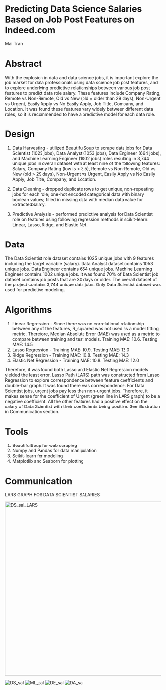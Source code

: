 # Predicting Data Science Salaries Based on Job Post Features on Indeed.com
Mai Tran

# Abstract
With the explosion in data and data science jobs, it is important explore the job market for data professionals using data science job post features, and to explore underlying predictive relationships between various job post features to predict data role salary. These features include Company Rating, Remote vs Non-Remote, Old vs New (old = older than 29 days), Non-Urgent vs Urgent, Easily Apply vs No Easily Apply, Job Title, Company, and Location. It was found these features vary widely between different data roles, so it is recommended to have a predictive model for each data role. 

# Design
1) Data Harvesting - utilized BeautifulSoup to scrape data jobs for Data Scientist (1025 jobs), Data Analyst (1053 jobs), Data Engineer (664 jobs), and Machine Learning Engineer (1002 jobs) roles resulting in 3,744 unique jobs in overall dataset with at least nine of the following features: Salary, Company Rating (low is < 3.5), Remote vs Non-Remote, Old vs New (old > 29 days), Non-Urgent vs Urgent, Easily Apply vs No Easily Apply, Job Title, Company, and Location. 

2) Data Cleaning - dropped duplicate rows to get unique, non-repeating jobs for each role; one-hot encoded categorical data with binary boolean values; filled in missing data with median data value for ExtractedSalary. 

3) Predictive Analysis - performed predictive analysis for Data Scientist role on features using following regression methods in scikit-learn: Linear, Lasso, Ridge, and Elastic Net. 

# Data
The Data Scientist role dataset contains 1025 unique jobs with 9 features including the target variable (salary). Data Analyst dataset contains 1053 unique jobs. Data Engineer contains 664 unique jobs. Machine Learning Engineer contains 1002 unique jobs. It was found 70% of Data Scientist job dataset contains job posts that are 30 days or older. The overall dataset of the project contains 3,744 unique data jobs. Only Data Scientist dataset was used for predictive modeling. 

# Algorithms
1) Linear Regression - Since there was no correlational relationship between any of the features, R_squared was not used as a model fitting metric. Therefore, Median Absolute Error (MAE) was used as a metric to compare between training and test models. Training MAE: 10.6. Testing MAE: 14.5
3) Lasso Regression - Training MAE: 10.9. Testing MAE: 12.0
4) Ridge Regression - Training MAE: 10.8. Testing MAE: 14.3
5) Elastic Net Regression - Training MAE: 10.8. Testing MAE: 12.0

Therefore, it was found both Lasso and Elastic Net Regression models yielded the least error. Lasso Path (LARS) path was constructed from Lasso Regression to explore correspondence between feature coefficients and double-bar graph. It was found there was correspondence. For Data Scientist jobs, urgent jobs pay less than non-urgent jobs. Therefore, it makes sense for the coefficient of Urgent (green line in LARS graph) to be a negative coefficient. All the other features had a positive effect on the salary of Data Scientist with their coefficients being positive. See illustration in Communication section. 

# Tools
1) BeautifulSoup for web scraping
2) Numpy and Pandas for data manipulation
3) Scikit-learn for modeling
4) Matplotlib and Seaborn for plotting

# Communication

LARS GRAPH FOR DATA SCIENTIST SALARIES

<img width="563" alt="DS_sal_LARS" src="https://user-images.githubusercontent.com/67651332/151573258-bb42ed5d-77f2-4d32-83a3-8a0909de4e41.PNG">

![DS_sal](https://user-images.githubusercontent.com/67651332/151573054-f5716ca5-565d-4926-b832-ec02fcc0d0df.png)
![ML_sal](https://user-images.githubusercontent.com/67651332/151572820-445d8762-0d36-45cf-bd18-5ba963d3a73a.png)
![DE_sal](https://user-images.githubusercontent.com/67651332/151572817-23c9c483-3202-47d1-a705-690a89615c6f.png)
![DA_sal](https://user-images.githubusercontent.com/67651332/151572815-cf865f8c-5233-486a-8fb8-e29f401676cd.png)



